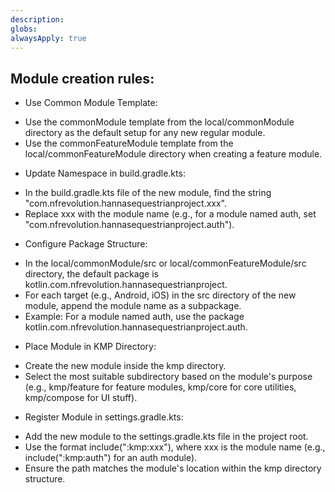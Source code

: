 ```yaml
---
description: 
globs: 
alwaysApply: true
---
```

## Module creation rules:
* Use Common Module Template:

- Use the commonModule template from the local/commonModule directory as the default setup for any
  new regular module.
- Use the commonFeatureModule template from the local/commonFeatureModule directory when creating a
  feature module.
* Update Namespace in build.gradle.kts:
- In the build.gradle.kts file of the new module, find the string "com.nfrevolution.hannasequestrianproject.xxx".  
- Replace xxx with the module name (e.g., for a module named auth, set "com.nfrevolution.hannasequestrianproject.auth").
* Configure Package Structure:

- In the local/commonModule/src or local/commonFeatureModule/src directory, the default package is
  kotlin.com.nfrevolution.hannasequestrianproject.
- For each target (e.g., Android, iOS) in the src directory of the new module, append the module name as a subpackage.  
- Example: For a module named auth, use the package kotlin.com.nfrevolution.hannasequestrianproject.auth.
* Place Module in KMP Directory: 
- Create the new module inside the kmp directory.  
- Select the most suitable subdirectory based on the module's purpose (e.g., kmp/feature for feature modules, kmp/core for core utilities, kmp/compose for UI stuff).
* Register Module in settings.gradle.kts:
- Add the new module to the settings.gradle.kts file in the project root.  
- Use the format include(":kmp:xxx"), where xxx is the module name (e.g., include(":kmp:auth") for an auth module).  
- Ensure the path matches the module's location within the kmp directory structure.
